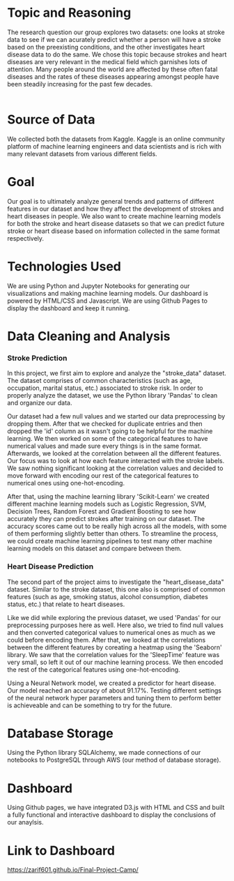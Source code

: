 # Topic and Reasoning
The research question our group explores two datasets: one looks at stroke data to see if we can acurately predict whether a person will have a stroke based on the preexisting conditions, and the other investigates heart disease data to do the same. We chose this topic because strokes and heart diseases are very relevant in the medical field which garnishes lots of attention. Many people around the world are affected by these often fatal diseases and the rates of these diseases appearing amongst people have been steadily increasing for the past few decades. <br><br>

# Source of Data
We collected both the datasets from Kaggle. Kaggle is an online community platform of machine learning engineers and data scientists and is rich with many relevant datasets from various different fields.

# Goal
Our goal is to ultimately analyze general trends and patterns of different features in our dataset and how they affect the development of strokes and heart diseases in people. We also want to create machine learning models for both the stroke and heart disease datasets so that we can predict future stroke or heart disease based on information collected in the same format respectively.

# Technologies Used <br>
We are using Python and Jupyter Notebooks for generating our visualizations and making machine learning models. Our dashboard is powered by HTML/CSS and Javascript. We are using Github Pages to display the dashboard and keep it running.

# Data Cleaning and Analysis

### Stroke Prediction
In this project, we first aim to explore and analyze the "stroke_data" dataset. The dataset comprises of common characteristics (such as age, occupation, marital status, etc.) associated to stroke risk. In order to properly analyze the dataset, we use the Python library 'Pandas' to clean and organize our data. 

Our dataset had a few null values and we started our data preprocessing by dropping them. After that we checked for duplicate entries and then dropped the 'id' column as it wasn't going to be helpful for the machine learning. We then worked on some of the categorical features to have numerical values and made sure every things is in the same format. Afterwards, we looked at the correlation between all the different features. Our focus was to look at how each feature interacted with the stroke labels. We saw nothing significant looking at the correlation values and decided to move forward with encoding our rest of the categorical features to numerical ones using one-hot-encoding. 

After that, using the machine learning library 'Scikit-Learn' we created different machine learning models such as Logistic Regression, SVM, Decision Trees, Random Forest and Gradient Boosting to see how accurately they can predict strokes after training on our dataset. The accuracy scores came out to be really high across all the models, with some of them performing slightly better than others. To streamline the process, we could create machine learning pipelines to test many other machine learning models on this dataset and compare between them.

### Heart Disease Prediction
The second part of the project aims to investigate the "heart_disease_data" dataset. Similar to the stroke dataset, this one also is comprised of common features (such as age, smoking status, alcohol consumption, diabetes status, etc.) that relate to heart diseases. 

Like we did while exploring the previous dataset, we used 'Pandas' for our preprocessing purposes here as well. Here also, we tried to find null values and then converted categorical values to numerical ones as much as we could before encoding them. After that, we looked at the correlations between the different features by coreating a heatmap using the 'Seaborn' library. We saw that the correlation values for the 'SleepTime' feature was very small, so left it out of our machine learning process. We then encoded the rest of the categorical features using one-hot-encoding. 

Using a Neural Network model,  we created a predictor for heart disease. Our model reached an accuracy of about 91.17%. Testing different settings of the neural network hyper parameters and tuning them to perform better is achieveable and can be something to try for the future.

# Database Storage
Using the Python library SQLAlchemy, we made connections of our notebooks to PostgreSQL through AWS (our method of database storage).

# Dashboard
Using Github pages, we have integrated D3.js with HTML and CSS and built a fully functional and interactive dashboard to display the conclusions of our anaylsis.

# Link to Dashboard
https://zarif601.github.io/Final-Project-Camp/
